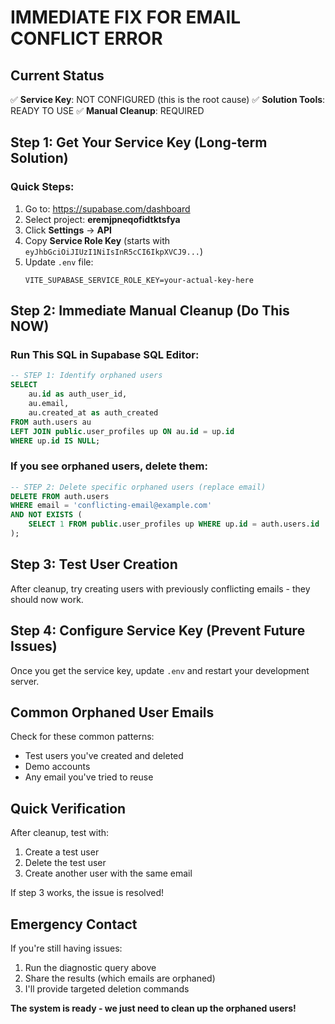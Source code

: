 # IMMEDIATE FIX FOR EMAIL CONFLICT ERROR

## Current Status
✅ **Service Key**: NOT CONFIGURED (this is the root cause)
✅ **Solution Tools**: READY TO USE
✅ **Manual Cleanup**: REQUIRED

## Step 1: Get Your Service Key (Long-term Solution)

### Quick Steps:
1. Go to: https://supabase.com/dashboard
2. Select project: **eremjpneqofidtktsfya**
3. Click **Settings** → **API**
4. Copy **Service Role Key** (starts with `eyJhbGciOiJIUzI1NiIsInR5cCI6IkpXVCJ9...`)
5. Update `.env` file:
   ```
   VITE_SUPABASE_SERVICE_ROLE_KEY=your-actual-key-here
   ```

## Step 2: Immediate Manual Cleanup (Do This NOW)

### Run This SQL in Supabase SQL Editor:

```sql
-- STEP 1: Identify orphaned users
SELECT 
    au.id as auth_user_id,
    au.email,
    au.created_at as auth_created
FROM auth.users au
LEFT JOIN public.user_profiles up ON au.id = up.id
WHERE up.id IS NULL;
```

### If you see orphaned users, delete them:

```sql
-- STEP 2: Delete specific orphaned users (replace email)
DELETE FROM auth.users 
WHERE email = 'conflicting-email@example.com'
AND NOT EXISTS (
    SELECT 1 FROM public.user_profiles up WHERE up.id = auth.users.id
);
```

## Step 3: Test User Creation

After cleanup, try creating users with previously conflicting emails - they should now work.

## Step 4: Configure Service Key (Prevent Future Issues)

Once you get the service key, update `.env` and restart your development server.

## Common Orphaned User Emails

Check for these common patterns:
- Test users you've created and deleted
- Demo accounts
- Any email you've tried to reuse

## Quick Verification

After cleanup, test with:
1. Create a test user
2. Delete the test user
3. Create another user with the same email

If step 3 works, the issue is resolved!

## Emergency Contact

If you're still having issues:
1. Run the diagnostic query above
2. Share the results (which emails are orphaned)
3. I'll provide targeted deletion commands

**The system is ready - we just need to clean up the orphaned users!**
